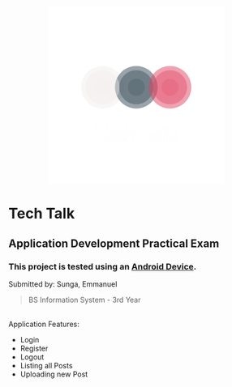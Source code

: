 <p align="center">
  <img src="/images/logo_transparent.png" width="350" title="Logo">
</p>

# Tech Talk
## Application Development Practical Exam
### This project is tested using an <ins>Android Device</ins>.

Submitted by: Sunga, Emmanuel
>BS Information System - 3rd Year
</br>
Application Features: </br>
<ul>
  <li>Login</li>
  <li>Register</li> 
  <li>Logout</li> 
  <li>Listing all Posts</li> 
  <li>Uploading new Post</li> 
</ul>


